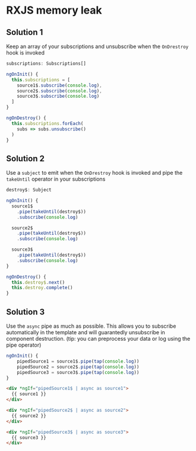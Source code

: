 # RXJS memory leak

## Solution 1

Keep an array of your subscriptions and unsubscribe when the `OnDrestroy` hook is invoked

```ts
subscriptions: Subscriptions[]

ngOnInit() {
  this.subscriptions = [
    source1$.subscribe(console.log),
    source2$.subscribe(console.log),
    source3$.subscribe(console.log)
  ]
}

ngOnDestroy() {
  this.subscriptions.forEach(
    subs => subs.unsubscribe()
  )
}
```

## Solution 2

Use a `subject` to emit when the `OnDrestroy` hook is invoked and pipe the `takeUntil` operator in your subscriptions

```ts
destroy$: Subject

ngOnInit() {
  source1$
    .pipe(takeUntil(destroy$))
    .subscribe(console.log)

  source2$
    .pipe(takeUntil(destroy$))
    .subscribe(console.log)

  source3$
    .pipe(takeUntil(destroy$))
    .subscribe(console.log)
}

ngOnDestroy() {
  this.destroy$.next()
  this.destroy.complete()
}
```

## Solution 3

Use the `async` pipe as much as possible. This allows you to subscribe automatically in the template and will guarantedly unsubscribe in component destruction. (tip: you can preprocess your data or log using the pipe operator)

```ts
ngOnInit() {
    pipedSource1 = source1$.pipe(tap(console.log))
    pipedSource2 = source2$.pipe(tap(console.log))
    pipedSource3 = source3$.pipe(tap(console.log))
}
```

```html
<div *ngIf="pipedSource1$ | async as source1">
  {{ source1 }}
</div>

<div *ngIf="pipedSource2$ | async as source2">
  {{ source2 }}
</div>

<div *ngIf="pipedSource3$ | async as source3">
  {{ source3 }}
</div>
```
